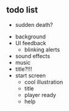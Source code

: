 ## todo list


<!-- - random player color -->
<!-- - offset attack range -->
<!-- - global brake -->
<!-- - out of bounds brake -->
<!-- - attack logic -->
<!-- - health logic -->
<!-- - collision logic -->
- sudden death?
<!-- - explosion animation -->
- background
- UI feedback
  <!-- - blinking lights -->
  - blinking alerts
- sound effects
- music
- title?!!!
- start screen
  - cool illustration
  - title
  - player ready
  - help
<!-- - win screen -->
